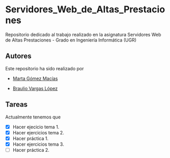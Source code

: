 # Servidores_Web_de_Altas_Prestaciones
Repositorio dedicado al trabajo realizado en la asignatura Servidores Web de Altas Prestaciones - Grado en Ingeniería Informática (UGR)

## Autores
Este repositorio ha sido realizado por 

* [Marta Gómez Macías](https://github.com/mgmacias95)

* [Braulio Vargas López](https://github.com/BraulioV)

## Tareas
Actualmente tenemos que

- [x] Hacer ejecicio tema 1.
- [x] Hacer ejercicios tema 2.
- [x] Hacer práctica 1.
- [x] Hacer ejercicios tema 3.
- [ ] Hacer práctica 2.
